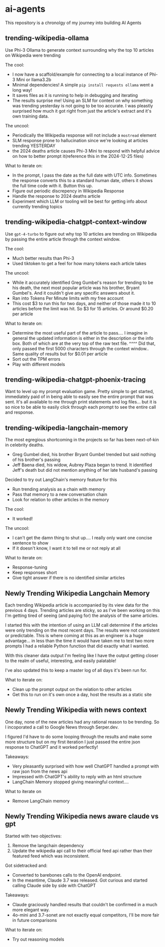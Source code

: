 # ai-agents

This repository is a chronolgy of my journey into building AI Agents

## trending-wikipedia-ollama

Use Phi-3 Ollama to generate context surrounding why the top 10 articles on Wikipedia were trending

The cool:

- I now have a scaffold/example for connecting to a local instance of Phi-3 Mini or llama3.2b
- Minimal dependencies! A simple `pip install requests ollama` went a long way!
- It saves files as it is running to help in debugging and iterating
- The results surprise me! Using an SLM for context on why something was trending yesterday is not going to be too accurate. I was pleastly surprised how much it got right from just the article's extract and it's own training data.

The uncool:

- Periodically the Wikipedia response will not include a `mostread` element
- SLM response prone to hallucination since we're looking at articles trending YESTERDAY
- the 2024 deaths article causes Phi-3 Mini to respond with helpful advice on how to better prompt it(reference this in the 2024-12-25 files)

What to iterate on:

- In the prompt, I pass the date as the full date with UTC info. Sometimes the response converts this to a standard human date, others it shows the full time code with it. Button this up.
- Figure out periodic discrepency in Wikipedia Response
- Handle the response to 2024 deaths article
- Experiment which LLM or tooling will be best for getting info about currently trending topics

## trending-wikipedia-chatgpt-context-window

Use `gpt-4-turbo` to figure out why top 10 articles are trending on Wikipedia by passing the entire article through the context window.

The cool:

- Much better results than Phi-3
- Used tiktoken to get a feel for how many tokens each article takes

The uncool:

- While it accurately identified Greg Gumbel's reason for trending to be his death, the next most popular article was his brother, Bryant Gumbel's. And it couldn't give any specific answers about it.
- Ran into Tokens Per Minute limits with my free account
- This cost $3 to run this for two days, and neither of those made it to 10 articles before the limit was hit. So $3 for 15 articles. Or around $0.20 per article

What to iterate on:

- Determine the most useful part of the article to pass.... I imagine in general the updated information is either in the description or the info box. Both of which are at the very top of the raw text file.
  ^^^^ Did that, only passed the first 5000 characters through the context window.. Same quality of results but for $0.01 per article
- Sort out the TPM errors
- Play with different models

## trending-wikipedia-chatgpt-phoenix-tracing

Want to level up my prompt evaluation game. Pretty simple to get started, immediately paid of in being able to easily see the entire prompt that was sent. It's all available to me through print statements and log files... but it is so nice to be able to easily click through each prompt to see the entire call and response.

## trending-wikipedia-langchain-memory

The most egregious shortcoming in the projects so far has been next-of-kin in celebrity deaths.

- Greg Gumbel died, his brother Bryant Gumbel trended but said nothing of his brother's passing
- Jeff Baena died, his widow, Aubrey Plaza began to trend. It identified Jeff's death but did not mention anything of her late husband's passing

Decided to try out LangChain's memory feature for this

- Run trending analysis as a chain with memory
- Pass that memory to a new conversation chain
- Look for relation to other articles in the memory

The cool:

- It worked!

The uncool:

- I can't get the damn thing to shut up.... I really only want one concise sentence to show
- If it doesn't know, I want it to tell me or not reply at all

What to iterate on:

- Response-tuning
- Keep responses short
- Give tight answer if there is no identified similar articles

## Newly Trending Wikipedia Langchain Memory

Each trending Wikipedia article is accompanied by its view data for the previous 4 days. Trending articles are sticky, so as I've been working on this I'm getting tired of seeing (and paying for) the analysis of the same articles.

I started this with the intention of using an LLM call determine if the articles were only trending on the most recent days. The results were not consistent or predictable. This is where coming at this as an engineer is a huge advantage... in less than the time it would have taken me to test two more prompts I had a reliable Python function that did exactly what I wanted.

With this cleaner data output I'm feeling like I have the output getting closer to the realm of useful, interesting, and easily palatable!

I've also updated this to keep a master log of all days it's been run for.

What to iterate on:

- Clean up the prompt output on the relation to other articles
- Get this to run on it's own once a day, host the results as a static site

## Newly Trending Wikipedia with news context

One day, none of the new articles had any rational reason to be trending. So I incoporated a call to Google News through Serper.dev.

I figured I'd have to do some looping through the results and make some more structure but on my first iteration I just passed the entire json response to ChatGPT and it worked perfectly!

Takeaways:

- Very pleasantly surprised with how well ChatGPT handled a prompt with raw json from the news api
- Impressed with ChatGPT's ability to reply with an html structure
- LangChain Memory stopped giving meaningful context....

What to iterate on

- Remove LangChain memory

## Newly Trending Wikipedia news aware claude vs gpt

Started with two objectives:

1. Remove the langchain dependency
2. Update the wikipedia api call to their official feed api rather than their featured feed which was inconsistent.

Got sidetracked and:

- Converted to barebones calls to the OpenAI endpoint.
- In the meantime, Claude 3.7 was released. Got curious and started calling Claude side by side with ChatGPT

Takeaways:

- Claude graciously handled results that couldn't be confirmed in a much more elegant way.
- 4o-mini and 3.7-sonet are not exactly equal competitors, I'll be more fair in future comparisons

What to iterate on:

- Try out reasoning models
